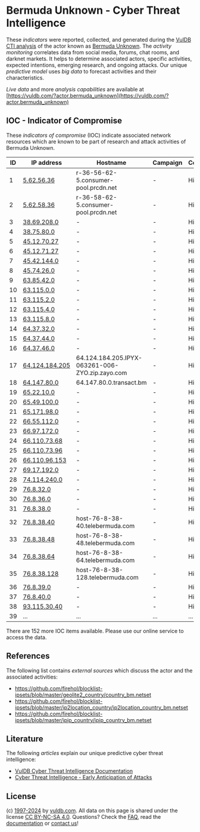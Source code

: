 # Bermuda Unknown - Cyber Threat Intelligence

These _indicators_ were reported, collected, and generated during the [VulDB CTI analysis](https://vuldb.com/?kb.cti) of the actor known as [Bermuda Unknown](https://vuldb.com/?actor.bermuda_unknown). The _activity monitoring_ correlates data from social media, forums, chat rooms, and darknet markets. It helps to determine associated actors, specific activities, expected intentions, emerging research, and ongoing attacks. Our unique _predictive model_ uses _big data_ to forecast activities and their characteristics.

_Live data_ and more _analysis capabilities_ are available at [https://vuldb.com/?actor.bermuda_unknown](https://vuldb.com/?actor.bermuda_unknown)

## IOC - Indicator of Compromise

These _indicators of compromise_ (IOC) indicate associated network resources which are known to be part of research and attack activities of Bermuda Unknown.

ID | IP address | Hostname | Campaign | Confidence
-- | ---------- | -------- | -------- | ----------
1 | [5.62.56.36](https://vuldb.com/?ip.5.62.56.36) | r-36-56-62-5.consumer-pool.prcdn.net | - | High
2 | [5.62.58.36](https://vuldb.com/?ip.5.62.58.36) | r-36-58-62-5.consumer-pool.prcdn.net | - | High
3 | [38.69.208.0](https://vuldb.com/?ip.38.69.208.0) | - | - | High
4 | [38.75.80.0](https://vuldb.com/?ip.38.75.80.0) | - | - | High
5 | [45.12.70.27](https://vuldb.com/?ip.45.12.70.27) | - | - | High
6 | [45.12.71.27](https://vuldb.com/?ip.45.12.71.27) | - | - | High
7 | [45.42.144.0](https://vuldb.com/?ip.45.42.144.0) | - | - | High
8 | [45.74.26.0](https://vuldb.com/?ip.45.74.26.0) | - | - | High
9 | [63.85.42.0](https://vuldb.com/?ip.63.85.42.0) | - | - | High
10 | [63.115.0.0](https://vuldb.com/?ip.63.115.0.0) | - | - | High
11 | [63.115.2.0](https://vuldb.com/?ip.63.115.2.0) | - | - | High
12 | [63.115.4.0](https://vuldb.com/?ip.63.115.4.0) | - | - | High
13 | [63.115.8.0](https://vuldb.com/?ip.63.115.8.0) | - | - | High
14 | [64.37.32.0](https://vuldb.com/?ip.64.37.32.0) | - | - | High
15 | [64.37.44.0](https://vuldb.com/?ip.64.37.44.0) | - | - | High
16 | [64.37.46.0](https://vuldb.com/?ip.64.37.46.0) | - | - | High
17 | [64.124.184.205](https://vuldb.com/?ip.64.124.184.205) | 64.124.184.205.IPYX-063261-006-ZYO.zip.zayo.com | - | High
18 | [64.147.80.0](https://vuldb.com/?ip.64.147.80.0) | 64.147.80.0.transact.bm | - | High
19 | [65.22.10.0](https://vuldb.com/?ip.65.22.10.0) | - | - | High
20 | [65.49.100.0](https://vuldb.com/?ip.65.49.100.0) | - | - | High
21 | [65.171.98.0](https://vuldb.com/?ip.65.171.98.0) | - | - | High
22 | [66.55.112.0](https://vuldb.com/?ip.66.55.112.0) | - | - | High
23 | [66.97.172.0](https://vuldb.com/?ip.66.97.172.0) | - | - | High
24 | [66.110.73.68](https://vuldb.com/?ip.66.110.73.68) | - | - | High
25 | [66.110.73.96](https://vuldb.com/?ip.66.110.73.96) | - | - | High
26 | [66.110.96.153](https://vuldb.com/?ip.66.110.96.153) | - | - | High
27 | [69.17.192.0](https://vuldb.com/?ip.69.17.192.0) | - | - | High
28 | [74.114.240.0](https://vuldb.com/?ip.74.114.240.0) | - | - | High
29 | [76.8.32.0](https://vuldb.com/?ip.76.8.32.0) | - | - | High
30 | [76.8.36.0](https://vuldb.com/?ip.76.8.36.0) | - | - | High
31 | [76.8.38.0](https://vuldb.com/?ip.76.8.38.0) | - | - | High
32 | [76.8.38.40](https://vuldb.com/?ip.76.8.38.40) | host-76-8-38-40.telebermuda.com | - | High
33 | [76.8.38.48](https://vuldb.com/?ip.76.8.38.48) | host-76-8-38-48.telebermuda.com | - | High
34 | [76.8.38.64](https://vuldb.com/?ip.76.8.38.64) | host-76-8-38-64.telebermuda.com | - | High
35 | [76.8.38.128](https://vuldb.com/?ip.76.8.38.128) | host-76-8-38-128.telebermuda.com | - | High
36 | [76.8.39.0](https://vuldb.com/?ip.76.8.39.0) | - | - | High
37 | [76.8.40.0](https://vuldb.com/?ip.76.8.40.0) | - | - | High
38 | [93.115.30.40](https://vuldb.com/?ip.93.115.30.40) | - | - | High
39 | ... | ... | ... | ...

There are 152 more IOC items available. Please use our online service to access the data.

## References

The following list contains _external sources_ which discuss the actor and the associated activities:

* https://github.com/firehol/blocklist-ipsets/blob/master/geolite2_country/country_bm.netset
* https://github.com/firehol/blocklist-ipsets/blob/master/ip2location_country/ip2location_country_bm.netset
* https://github.com/firehol/blocklist-ipsets/blob/master/ipip_country/ipip_country_bm.netset

## Literature

The following _articles_ explain our unique predictive cyber threat intelligence:

* [VulDB Cyber Threat Intelligence Documentation](https://vuldb.com/?kb.cti)
* [Cyber Threat Intelligence - Early Anticipation of Attacks](https://www.scip.ch/en/?labs.20201022)

## License

(c) [1997-2024](https://vuldb.com/?kb.changelog) by [vuldb.com](https://vuldb.com/?kb.about). All data on this page is shared under the license [CC BY-NC-SA 4.0](https://creativecommons.org/licenses/by-nc-sa/4.0/). Questions? Check the [FAQ](https://vuldb.com/?kb.faq), read the [documentation](https://vuldb.com/?kb) or [contact us](https://vuldb.com/?contact)!

